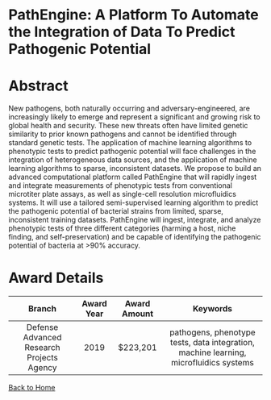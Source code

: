 
PathEngine: A Platform To Automate the Integration of Data To Predict Pathogenic Potential
==========================================================================================

# Abstract


New pathogens, both naturally occurring and adversary-engineered, are increasingly likely to emerge and represent a significant and growing risk to global health and security. These new threats often have limited genetic similarity to prior known pathogens and cannot be identified through standard genetic tests. The application of machine learning algorithms to phenotypic tests to predict pathogenic potential will face challenges in the integration of heterogeneous data sources, and the application of machine learning algorithms to sparse, inconsistent datasets. We propose to build an advanced computational platform called PathEngine that will rapidly ingest and integrate measurements of phenotypic tests from conventional microtiter plate assays, as well as single-cell resolution microfluidics systems. It will use a tailored semi-supervised learning algorithm to predict the pathogenic potential of bacterial strains from limited, sparse, inconsistent training datasets. PathEngine will ingest, integrate, and analyze phenotypic tests of three different categories (harming a host, niche finding, and self-preservation) and be capable of identifying the pathogenic potential of bacteria at >90% accuracy.  

# Award Details

|Branch|Award Year|Award Amount|Keywords|
| :---: | :---: | :---: | :---: |
|Defense Advanced Research Projects Agency|2019|$223,201|pathogens, phenotype tests, data integration, machine learning, microfluidics systems|
  
  


[Back to Home](https://github.com/chrischow/dod_sbir_awards#1202)